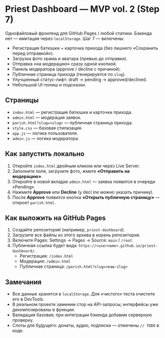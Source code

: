 # Priest Dashboard — MVP vol. 2 (Step 7)

Однофайловый фронтенд для GitHub Pages / любой статики. Бэкенда нет — имитация через `localStorage`.
Шаг 7 — включены:
- Регистрация батюшки + карточка прихода (без лишнего «Сохранить перед отправкой»).
- Загрузка фото храма и аватара (превью до отправки).
- Отправка «на модерацию» сразу одной кнопкой.
- Панель модератора (approve / decline с причиной).
- Публичная страница прихода (генерируется по `slug`).
- Улучшенный статус-лифт: draft → pending → approved/declined.
- Небольшой UI-полиш и подсказки.

## Страницы
- `index.html` — регистрация батюшки и карточки прихода.
- `admin.html` — модерация заявок.
- `parish.html?slug=<slug>` — публичная страница прихода.
- `style.css` — базовая стилизация.
- `app.js` — логика пользователя.
- `admin.js` — логика модератора.

## Как запустить локально
1) Откройте `index.html` двойным кликом или через Live Server.
2) Заполните поля, загрузите фото, жмите **«Отправить на модерацию»**.
3) Откройте в новой вкладке `admin.html` — заявка появится в очереди «Pending».
4) Нажмите **Approve** или **Decline** (у decl ine можно указать причину).
5) После **Approve** появится кнопка **«Открыть публичную страницу»** — откроет `parish.html`.

## Как выложить на GitHub Pages
1) Создайте репозиторий (например, `priest-dashboard`).
2) Загрузите все файлы из этого архива в корень репозитория.
3) Включите Pages: Settings → Pages → Source: `main` / `/root`.
4) Публичная ссылка будет вида: `https://<username>.github.io/priest-dashboard/`.
   - Регистрация: `/index.html`
   - Модерация: `/admin.html`
   - Публичная страница: `/parish.html?slug=<ваш-slug>`

## Замечания
- Все данные хранятся в `localStorage`. Для «чистого» теста очистите его в DevTools.
- В реальном проекте заменим стор на API-запросы; интерфейсы уже декомпозированы в функции.
- Валидация базовая; при интеграции бэкенда добавим серверную проверку.
- Слоты для будущего: донаты, аудио, подписки — отмечены `// TODO` в коде.
